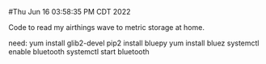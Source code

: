 #Thu Jun 16 03:58:35 PM CDT 2022

Code to read my airthings wave to metric storage at home.


need:
yum install glib2-devel
pip2 install bluepy
yum install bluez
systemctl enable bluetooth
systemctl start bluetooth
